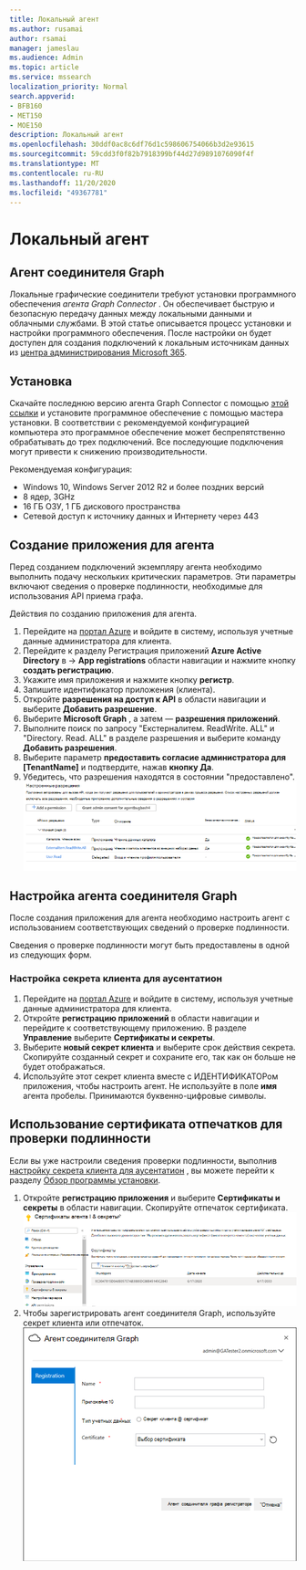 ```yaml
---
title: Локальный агент
ms.author: rusamai
author: rsamai
manager: jameslau
ms.audience: Admin
ms.topic: article
ms.service: mssearch
localization_priority: Normal
search.appverid:
- BFB160
- MET150
- MOE150
description: Локальный агент
ms.openlocfilehash: 30ddf0ac8c6df76d1c598606754066b3d2e93615
ms.sourcegitcommit: 59cdd3f0f82b7918399bf44d27d9891076090f4f
ms.translationtype: MT
ms.contentlocale: ru-RU
ms.lasthandoff: 11/20/2020
ms.locfileid: "49367781"
---
```

# <a name="on-prem-agent"></a>Локальный агент

## <a name="graph-connector-agent"></a>Агент соединителя Graph

Локальные графические соединители требуют установки программного обеспечения *агента Graph Connector* . Он обеспечивает быструю и безопасную передачу данных между локальными данными и облачными службами. В этой статье описывается процесс установки и настройки программного обеспечения. После настройки он будет доступен для создания подключений к локальным источникам данных из [центра администрирования Microsoft 365](https://admin.microsoft.com).

## <a name="installation"></a>Установка

Скачайте последнюю версию агента Graph Connector с помощью [этой ссылки](https://download.microsoft.com/download/d/d/e/dde18236-9c67-437d-a864-894a0a888ef2/AgentPackage.msi) и установите программное обеспечение с помощью мастера установки. В соответствии с рекомендуемой конфигурацией компьютера это программное обеспечение может беспрепятственно обрабатывать до трех подключений. Все последующие подключения могут привести к снижению производительности.

Рекомендуемая конфигурация:

* Windows 10, Windows Server 2012 R2 и более поздних версий
* 8 ядер, 3GHz
* 16 ГБ ОЗУ, 1 ГБ дискового пространства
* Сетевой доступ к источнику данных и Интернету через 443

## <a name="creating-app-for-the-agent"></a>Создание приложения для агента  

Перед созданием подключений экземпляру агента необходимо выполнить подачу нескольких критических параметров. Эти параметры включают сведения о проверке подлинности, необходимые для использования API приема графа.  

Действия по созданию приложения для агента.

1. Перейдите на [портал Azure](https://portal.azure.com) и войдите в систему, используя учетные данные администратора для клиента.
2. Перейдите к разделу Регистрация приложений **Azure Active Directory** в  ->  **App registrations** области навигации и нажмите кнопку **создать регистрацию**.
3. Укажите имя приложения и нажмите кнопку **регистр**.
4. Запишите идентификатор приложения (клиента).
5. Откройте **разрешения на доступ к API** в области навигации и выберите **Добавить разрешение**.
6. Выберите **Microsoft Graph** , а затем — **разрешения приложений**.
7. Выполните поиск по запросу "Екстерналитем. ReadWrite. ALL" и "Directory. Read. ALL" в разделе разрешения и выберите команду **Добавить разрешения**.
8. Выберите параметр **предоставить согласие администратора для [TenantName]** и подтвердите, нажав **кнопку Да**.
9. Убедитесь, что разрешения находятся в состоянии "предоставлено".
     ![Разрешения, отображаемые в столбце "зеленый" в правой части.](media/onprem-agent/granted-state.png)

## <a name="configuring-graph-connector-agent"></a>Настройка агента соединителя Graph

После создания приложения для агента необходимо настроить агент с использованием соответствующих сведений о проверке подлинности.

Сведения о проверке подлинности могут быть предоставлены в одной из следующих форм.

### <a name="configuring-the-client-secret-for-authentation"></a>Настройка секрета клиента для аусентатион

1. Перейдите на [портал Azure](https://portal.azure.com) и войдите в систему, используя учетные данные администратора для клиента.
2. Откройте **регистрацию приложений** в области навигации и перейдите к соответствующему приложению. В разделе **Управление** выберите **Сертификаты и секреты**.
3. Выберите **новый секрет клиента** и выберите срок действия секрета. Скопируйте созданный секрет и сохраните его, так как он больше не будет отображаться.
4. Используйте этот секрет клиента вместе с ИДЕНТИФИКАТОРом приложения, чтобы настроить агент. Не используйте в поле **имя** агента пробелы. Принимаются буквенно-цифровые символы.

## <a name="using-thumbprint-certificate-for-authentication"></a>Использование сертификата отпечатков для проверки подлинности

Если вы уже настроили сведения проверки подлинности, выполнив [настройку секрета клиента для аусентатион](#Configuring-the-client-secret-for-authentication) , вы можете перейти к разделу [Обзор программы установки](configure-connector.md).

1. Откройте **регистрацию приложения** и выберите **Сертификаты и секреты** в области навигации. Скопируйте отпечаток сертификата.
![Список сертификатов сумбринт, когда в левой панели выбраны сертификаты и секреты](media/onprem-agent/certificates.png)
2. Чтобы зарегистрировать агент соединителя Graph, используйте секрет клиента или отпечаток.
![Регистрация формы с запросом имени, идентификатора приложения, типа учетных данных и сертификата](media/onprem-agent/register.png)
